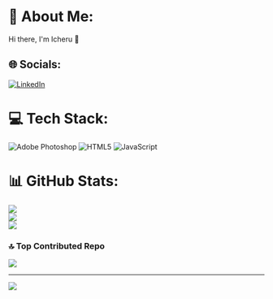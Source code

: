 # 💫 About Me:
Hi there, I'm Icheru 👋


## 🌐 Socials:
[![LinkedIn](https://img.shields.io/badge/LinkedIn-%230077B5.svg?logo=linkedin&logoColor=white)](https://linkedin.com/in/jules-legros) 

# 💻 Tech Stack:
![Adobe Photoshop](https://img.shields.io/badge/adobe%20photoshop-%2331A8FF.svg?style=for-the-badge&logo=adobe%20photoshop&logoColor=white) ![HTML5](https://img.shields.io/badge/html5-%23E34F26.svg?style=for-the-badge&logo=html5&logoColor=white) ![JavaScript](https://img.shields.io/badge/javascript-%23323330.svg?style=for-the-badge&logo=javascript&logoColor=%23F7DF1E)
# 📊 GitHub Stats:
![](https://github-readme-stats.vercel.app/api?username=icheru-off&theme=dark&hide_border=false&include_all_commits=false&count_private=false)<br/>
![](https://github-readme-streak-stats.herokuapp.com/?user=icheru-off&theme=dark&hide_border=false)<br/>
![](https://github-readme-stats.vercel.app/api/top-langs/?username=icheru-off&theme=dark&hide_border=false&include_all_commits=false&count_private=false&layout=compact)

### 🔝 Top Contributed Repo
![](https://github-contributor-stats.vercel.app/api?username=icheru-off&limit=5&theme=dark&combine_all_yearly_contributions=true)

---
[![](https://visitcount.itsvg.in/api?id=icheru-off&icon=5&color=0)](https://visitcount.itsvg.in)

<!-- Proudly created with GPRM ( https://gprm.itsvg.in ) -->
